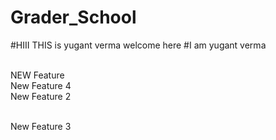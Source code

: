 # Grader_School
#HIII THIS is yugant verma welcome here
#I am yugant verma

<br> NEW Feature
<br> New Feature 4
<br> New Feature 2

<br> New Feature 3

